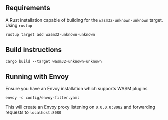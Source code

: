 Requirements
------------

A Rust installation capable of building for the `wasm32-unknown-unknown` target. Using `rustup`

```shell
rustup target add wasm32-unknown-unknown
```

Build instructions
------------------

```shell
cargo build --target wasm32-unknown-unknown
```

Running with Envoy
------------------

Ensure you have an Envoy installation which supports WASM plugins

```shell
envoy -c config/envoy-filter.yaml
```

This will create an Envoy proxy listening on `0.0.0.0:8082` and forwarding requests to `localhost:8080`

